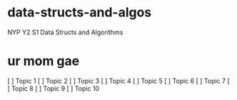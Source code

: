 # data-structs-and-algos
NYP Y2 S1 Data Structs and Algorithms

# ur mom gae
[ ] Topic 1
[ ] Topic 2
[ ] Topic 3
[ ] Topic 4
[ ] Topic 5
[ ] Topic 6
[ ] Topic 7
[ ] Topic 8
[ ] Topic 9
[ ] Topic 10
